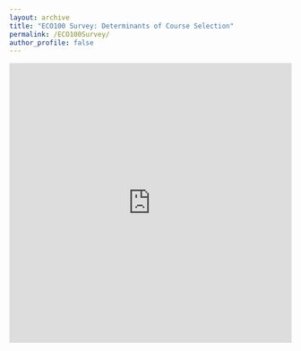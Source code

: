 ```yaml
---
layout: archive
title: "ECO100 Survey: Determinants of Course Selection"
permalink: /ECO100Survey/
author_profile: false
---
```



<iframe src="https://docs.google.com/forms/d/e/1FAIpQLSfOKLiO_BvyEwPnv8E2jsm0UWi-71zz-CfRjBkw1Dkb8lN0xg/viewform? usp=pp_url&entry.757081828=I+want+to+participate&entry.22990872&entry.422054798&entry.1370304322&entry.485585836&entry.723562333&entry.621797045&entry.1700875393&entry.1482593365embedded=true" width="100%" height="500" frameborder="0" marginheight="0" marginwidth="0">Loading...</iframe>
